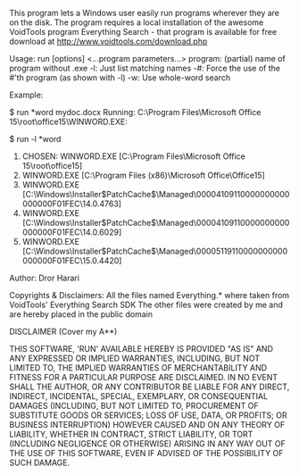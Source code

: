This program lets a Windows user easily run programs wherever they are on the disk. The program requires a local installation of the awesome VoidTools program Everything Search - that program is available for free download at http://www.voidtools.com/download.php

Usage: 
run [options] <program> <...program parameters...>
program:	(partial) name of program without .exe
-l:			Just list matching names
-#:			Force the use of the #'th program (as shown with -l)
-w:			Use whole-word search

Example:

$ run *word mydoc.docx
Running: C:\Program Files\Microsoft Office 15\root\office15\WINWORD.EXE:

$ run -l *word
1) CHOSEN: WINWORD.EXE [C:\Program Files\Microsoft Office 15\root\office15]
2) WINWORD.EXE [C:\Program Files (x86)\Microsoft Office\Office15]
3) WINWORD.EXE [C:\Windows\Installer\$PatchCache$\Managed\00004109110000000000000000F01FEC\14.0.4763]
4) WINWORD.EXE [C:\Windows\Installer\$PatchCache$\Managed\00004109110000000000000000F01FEC\14.0.6029]
5) WINWORD.EXE [C:\Windows\Installer\$PatchCache$\Managed\00005119110000000000000000F01FEC\15.0.4420]

Author:
Dror Harari

Copyrights & Disclaimers:
All the files named Everything.* where taken from VoidTools' Everything Search SDK
The other files were created by me and are hereby placed in the public domain

DISCLAIMER (Cover my A**)

THIS SOFTWARE, 'RUN' AVAILABLE HEREBY IS PROVIDED "AS IS" AND ANY EXPRESSED OR IMPLIED 
WARRANTIES, INCLUDING, BUT NOT LIMITED TO, THE IMPLIED WARRANTIES OF MERCHANTABILITY AND
FITNESS FOR A PARTICULAR PURPOSE ARE DISCLAIMED. IN NO EVENT SHALL THE AUTHOR, OR ANY 
CONTRIBUTOR BE LIABLE FOR ANY DIRECT, INDIRECT, INCIDENTAL, SPECIAL, EXEMPLARY, OR 
CONSEQUENTIAL DAMAGES (INCLUDING, BUT NOT LIMITED TO, PROCUREMENT OF SUBSTITUTE GOODS OR 
SERVICES; LOSS OF USE, DATA, OR PROFITS; OR BUSINESS INTERRUPTION) HOWEVER CAUSED AND ON 
ANY THEORY OF LIABILITY, WHETHER IN CONTRACT, STRICT LIABILITY, OR TORT (INCLUDING 
NEGLIGENCE OR OTHERWISE) ARISING IN ANY WAY OUT OF THE USE OF THIS SOFTWARE, EVEN IF 
ADVISED OF THE POSSIBILITY OF SUCH DAMAGE.